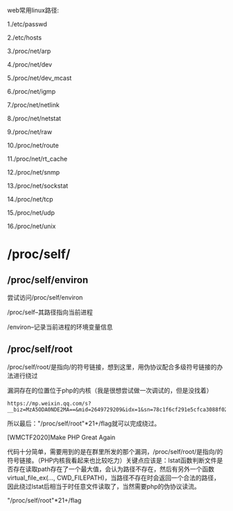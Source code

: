 web常用linux路径:

1./etc/passwd


2./etc/hosts


3./proc/net/arp


4./proc/net/dev


5./proc/net/dev_mcast


6./proc/net/igmp


7./proc/net/netlink


8./proc/net/netstat


9./proc/net/raw


10./proc/net/route


11./proc/net/rt_cache


12./proc/net/snmp


13./proc/net/sockstat


14./proc/net/tcp


15./proc/net/udp


16./proc/net/unix


# /proc/self/

## /proc/self/environ


尝试访问/proc/self/environ


/proc/self–其路径指向当前进程


/environ–记录当前进程的环境变量信息


## /proc/self/root


/proc/self/root/是指向/的符号链接，想到这里，用伪协议配合多级符号链接的办法进行绕过


漏洞存在的位置位于php的内核（我是很想尝试做一次调试的，但是没找着）


```plain
https://mp.weixin.qq.com/s?__biz=MzA5ODA0NDE2MA==&mid=2649729209&idx=1&sn=78c1f6cf291e5cfca3088f02216ccffd&chksm=888c98d6bffb11c014d8f98437879564702bd35b100f4337cbdf1f3cff827edfa4b9a8672637&mpshare=1&scene=23&srcid=0812s60kjiOtHT66otXJWIHt&sharer_sharetime=1597388716474&seharer_shareid=33a823b10ae99f33a60db621d83241cb#rd

```



所以最后："/proc/self/root"*21+/flag就可以完成绕过。


[WMCTF2020]Make PHP Great Again


代码十分简单，需要用到的是在群里所发的那个漏洞，/proc/self/root/是指向/的符号链接。（PHP内核我看起来也比较吃力）关键点应该是：lstat函数判断文件是否存在读取path存在了一个最大值，会认为路径不存在，然后有另外一个函数virtual_file_ex(..., CWD_FILEPATH)，当路径不存在时会返回一个合法的路径，因此绕过lstat后相当于时任意文件读取了，当然需要php的伪协议读流。


"/proc/self/root"*21+/flag











